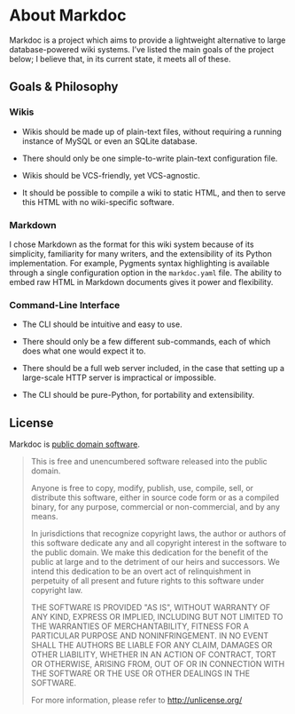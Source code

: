 # About Markdoc

Markdoc is a project which aims to provide a lightweight alternative to large
database-powered wiki systems. I’ve listed the main goals of the project below;
I believe that, in its current state, it meets all of these.


## Goals & Philosophy

### Wikis

*   Wikis should be made up of plain-text files, without requiring a running
    instance of MySQL or even an SQLite database.

*   There should only be one simple-to-write plain-text configuration file.

*   Wikis should be VCS-friendly, yet VCS-agnostic.

*   It should be possible to compile a wiki to static HTML, and then to serve
    this HTML with no wiki-specific software.


### Markdown

I chose Markdown as the format for this wiki system because of its simplicity,
familiarity for many writers, and the extensibility of its Python
implementation. For example, Pygments syntax highlighting is available through a
single configuration option in the `markdoc.yaml` file. The ability to embed raw
HTML in Markdown documents gives it power and flexibility.


### Command-Line Interface

*   The CLI should be intuitive and easy to use.

*   There should only be a few different sub-commands, each of which does what
    one would expect it to.

*   There should be a full web server included, in the case that setting up a
    large-scale HTTP server is impractical or impossible.

*   The CLI should be pure-Python, for portability and extensibility.


## License

Markdoc is [public domain software](http://unlicense.org/).

> This is free and unencumbered software released into the public domain.
> 
> Anyone is free to copy, modify, publish, use, compile, sell, or distribute
> this software, either in source code form or as a compiled binary, for any
> purpose, commercial or non-commercial, and by any means.
> 
> In jurisdictions that recognize copyright laws, the author or authors of this
> software dedicate any and all copyright interest in the software to the public
> domain. We make this dedication for the benefit of the public at large and to
> the detriment of our heirs and successors. We intend this dedication to be an
> overt act of relinquishment in perpetuity of all present and future rights to
> this software under copyright law.
> 
> THE SOFTWARE IS PROVIDED "AS IS", WITHOUT WARRANTY OF ANY KIND, EXPRESS OR
> IMPLIED, INCLUDING BUT NOT LIMITED TO THE WARRANTIES OF MERCHANTABILITY,
> FITNESS FOR A PARTICULAR PURPOSE AND NONINFRINGEMENT. IN NO EVENT SHALL THE
> AUTHORS BE LIABLE FOR ANY CLAIM, DAMAGES OR OTHER LIABILITY, WHETHER IN AN
> ACTION OF CONTRACT, TORT OR OTHERWISE, ARISING FROM, OUT OF OR IN CONNECTION
> WITH THE SOFTWARE OR THE USE OR OTHER DEALINGS IN THE SOFTWARE.
> 
> For more information, please refer to <http://unlicense.org/>
